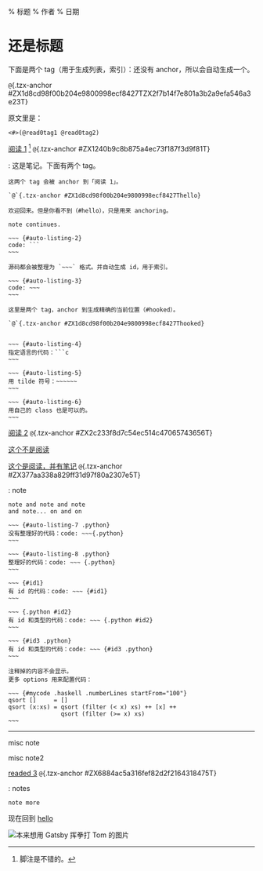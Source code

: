 % 标题
% 作者
% 日期

还是标题
========

下面是两个 tag（用于生成列表，索引）：还没有 anchor，所以会自动生成一个。

`@`{.tzx-anchor #ZX1d8cd98f00b204e9800998ecf8427TZX2f7b14f7e801a3b2a9efa546a3e23T}

原文里是：

~~~ {#auto-listing-1}
<#>(@read0tag1 @read0tag2)
~~~

[阅读 1](https://raw.githubusercontent.com/district10/blog/master/_pages/notes.md) [^脚注] `@`{.tzx-anchor #ZX1240b9c8b875a4ec73f187f3d9f81T}

:   这是笔记。下面有两个 tag。

    这两个 tag 会被 anchor 到「阅读 1」。

    `@`{.tzx-anchor #ZX1d8cd98f00b204e9800998ecf8427Thello}

    欢迎回来。但是你看不到（#hello），只是用来 anchoring。

    note continues.

    ~~~ {#auto-listing-2}
    code: ```
    ~~~

    源码都会被整理为 `~~~` 格式。并自动生成 id，用于索引。

    ~~~ {#auto-listing-3}
    code: ~~~
    ~~~

    这里是两个 tag，anchor 到生成精确的当前位置（#hooked）。

    `@`{.tzx-anchor #ZX1d8cd98f00b204e9800998ecf8427Thooked}


    ~~~ {#auto-listing-4}
    指定语言的代码：```c
    ~~~

    ~~~ {#auto-listing-5}
    用 tilde 符号：~~~~~~
    ~~~

    ~~~ {#auto-listing-6}
    用自己的 class 也是可以的。
    ~~~

[^脚注]: 脚注是不错的。

[阅读 2](https://github.com/hadley/adv-r/) `@`{.tzx-anchor #ZX2c233f8d7c54ec514c47065743656T}

[这个不是阅读]

[这个不是阅读]: http://dvorak4tzx.com

[这个是阅读，并有笔记](http://johnmacfarlane.net/pandoc/) `@`{.tzx-anchor #ZX377aa338a829ff31d97f80a2307e5T}

:   note

    note and note and note
    and note... on and on

    ~~~ {#auto-listing-7 .python}
    没有整理好的代码：code: ~~~{.python}
    ~~~

    ~~~ {#auto-listing-8 .python}
    整理好的代码：code: ~~~ {.python}
    ~~~

    ~~~ {#id1}
    有 id 的代码：code: ~~~ {#id1}
    ~~~

    ~~~ {.python #id2}
    有 id 和类型的代码：code: ~~~ {.python #id2}
    ~~~

    ~~~ {#id3 .python}
    有 id 和类型的代码：code: ~~~ {#id3 .python}
    ~~~

    注释掉的内容不会显示。
    更多 options 用来配置代码：

    ~~~ {#mycode .haskell .numberLines startFrom="100"}
    qsort []     = []
    qsort (x:xs) = qsort (filter (< x) xs) ++ [x] ++
                   qsort (filter (>= x) xs)
    ~~~

---

misc note

misc note2

[readed 3](https://github.com/district10/extract-out-a-reading-list/blob/master/.gitignore) `@`{.tzx-anchor #ZX6884ac5a316fef82d2f2164318475T}

:   notes

    note more

现在回到 [hello](#ZX1d8cd98f00b204e9800998ecf8427Thello)

![][standalone-pic-big-one]

[inline-pic-without-showing-this-text]: http://gnat-tang-shared-image.qiniudn.com/emoji/11.gif
[standalone-pic-small-one]: http://gnat.qiniudn.com/dexter.jpg
[standalone-pic-big-one]: http://gnat.qiniudn.com/jodie-foster-math.png "本来想用 Gatsby 挥拳打 Tom 的图片"
